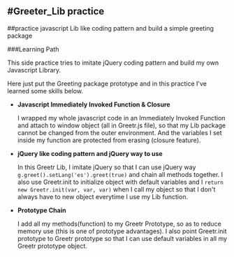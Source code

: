 #Greeter_Lib practice
------
##practice javascript Lib like coding pattern and build a simple greeting package

###Learning Path

This side practice tries to imitate jQuery coding pattern and build my own Javascript Library.

Here just put the Greeting package prototype and in this practice I've learned some skills below.

* **Javascript Immediately Invoked Function & Closure**

   I wrapped my whole javascript code in an Immediately Invoked Function and attach to window object (all in Greetr.js file), so that my Lib package cannot be changed from the outer environment. And the variables I set inside my function are protected from erasing (closure feature).

* **jQuery like coding pattern and jQuery way to use**

   In this Greetr Lib, I imitate jQuery so that I can use jQuery way ``g.greet().setLang('es').greet(true)`` and chain all methods together. I also use Greetr.init to initialize object with default variables and I ``return new Greetr.init(var, var, var)`` when I call my object so that I don't always have to new object everytime I use my Lib function.

* **Prototype Chain**

   I add all my methods(function) to my Greetr Prototype, so as to reduce memory use (this is one of prototype advantages). I also point Greetr.init prototype to Greetr prototype so that I can use default variables in all my Greetr prototype object.
